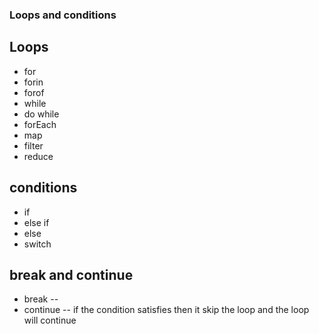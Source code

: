 ### Loops and conditions

## Loops

- for
- forin
- forof
- while
- do while
- forEach
- map
- filter
- reduce

## conditions

- if
- else if
- else
- switch

## break and continue

- break --
- continue -- if the condition satisfies then it skip the loop and the loop will continue
